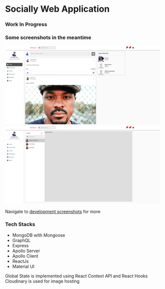 # Socially Web Application

### Work In Progress
### Some screenshots in the meantime

<img src="https://github.com/Ricardo-Paul/socially/blob/client/development%20screenshots/socially%20-%20home%20page.png" />

<img src="https://github.com/Ricardo-Paul/socially/blob/client/development%20screenshots/socially%20-%20message%20development.png" />

Navigate to [development screenshots](https://github.com/Ricardo-Paul/socially/tree/client/development%20screenshots) for more

### Tech Stacks

- MongoDB with Mongoose
- GraphQL
- Express
- Apollo Server
- Apollo Client
- ReactJs 
- Material UI

Global State is implemented using React Context API and React Hooks
Cloudinary is used for image hosting